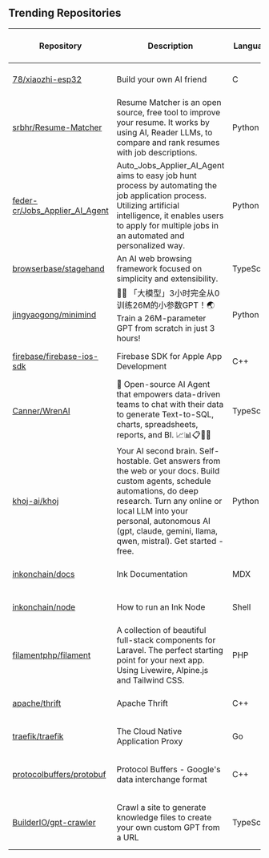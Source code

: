 ## Trending Repositories

| Repository | Description | Language | Stars | Forks | Built By | Current Period Stars |
|------------|-------------|----------|-------|-------|----------|---------------------|
| [78/xiaozhi-esp32](https://github.com/78/xiaozhi-esp32) | Build your own AI friend | C | 2385 | 378 | [78](https://github.com/78), [MakerM0](https://github.com/MakerM0), [whble](https://github.com/whble), [nooodles2023](https://github.com/nooodles2023), [Kevincoooool](https://github.com/Kevincoooool) | 321 |
| [srbhr/Resume-Matcher](https://github.com/srbhr/Resume-Matcher) | Resume Matcher is an open source, free tool to improve your resume. It works by using AI, Reader LLMs, to compare and rank resumes with job descriptions. | Python | 7392 | 2605 | [srbhr](https://github.com/srbhr), [SubramanyamChalla24](https://github.com/SubramanyamChalla24), [Sayvai](https://github.com/Sayvai), [sandipkarmokar](https://github.com/sandipkarmokar) | 479 |
| [feder-cr/Jobs_Applier_AI_Agent](https://github.com/feder-cr/Jobs_Applier_AI_Agent) | Auto_Jobs_Applier_AI_Agent aims to easy job hunt process by automating the job application process. Utilizing artificial intelligence, it enables users to apply for multiple jobs in an automated and personalized way. | Python | 24768 | 3679 | [surapuramakhil](https://github.com/surapuramakhil), [feder-cr](https://github.com/feder-cr), [cjbbb](https://github.com/cjbbb), [sarob](https://github.com/sarob), [thomHayner](https://github.com/thomHayner) | 188 |
| [browserbase/stagehand](https://github.com/browserbase/stagehand) | An AI web browsing framework focused on simplicity and extensibility. | TypeScript | 4141 | 171 | [kamath](https://github.com/kamath), [jeremypress](https://github.com/jeremypress), [pkiv](https://github.com/pkiv), [navidkpr](https://github.com/navidkpr), [seanmcguire12](https://github.com/seanmcguire12) | 579 |
| [jingyaogong/minimind](https://github.com/jingyaogong/minimind) | 🚀🚀 「大模型」3小时完全从0训练26M的小参数GPT！🌏 Train a 26M-parameter GPT from scratch in just 3 hours! | Python | 4340 | 513 | [jingyaogong](https://github.com/jingyaogong), [iomgaa-ycz](https://github.com/iomgaa-ycz), [chuanzhubin](https://github.com/chuanzhubin), [MuWinds](https://github.com/MuWinds) | 104 |
| [firebase/firebase-ios-sdk](https://github.com/firebase/firebase-ios-sdk) | Firebase SDK for Apple App Development | C++ | 5869 | 1511 | [paulb777](https://github.com/paulb777), [wilhuff](https://github.com/wilhuff), [ncooke3](https://github.com/ncooke3), [ryanwilson](https://github.com/ryanwilson), [andrewheard](https://github.com/andrewheard) | 41 |
| [Canner/WrenAI](https://github.com/Canner/WrenAI) | 🤖 Open-source AI Agent that empowers data-driven teams to chat with their data to generate Text-to-SQL, charts, spreadsheets, reports, and BI. 📈📊📋🧑‍💻 | TypeScript | 3343 | 300 | [cyyeh](https://github.com/cyyeh), [onlyjackfrost](https://github.com/onlyjackfrost), [wwwy3y3](https://github.com/wwwy3y3), [andreashimin](https://github.com/andreashimin), [paopa](https://github.com/paopa) | 157 |
| [khoj-ai/khoj](https://github.com/khoj-ai/khoj) | Your AI second brain. Self-hostable. Get answers from the web or your docs. Build custom agents, schedule automations, do deep research. Turn any online or local LLM into your personal, autonomous AI (gpt, claude, gemini, llama, qwen, mistral). Get started - free. | Python | 23974 | 1270 | [debanjum](https://github.com/debanjum), [sabaimran](https://github.com/sabaimran), [MythicalCow](https://github.com/MythicalCow), [aam-at](https://github.com/aam-at), [eltociear](https://github.com/eltociear) | 774 |
| [inkonchain/docs](https://github.com/inkonchain/docs) | Ink Documentation | MDX | 19977 | 214 | [eitjuh](https://github.com/eitjuh), [johubkra](https://github.com/johubkra), [inkjesse](https://github.com/inkjesse), [CruzMolina](https://github.com/CruzMolina), [InkP1](https://github.com/InkP1) | 2444 |
| [inkonchain/node](https://github.com/inkonchain/node) | How to run an Ink Node | Shell | 20054 | 305 | [ink-victor](https://github.com/ink-victor), [eitjuh](https://github.com/eitjuh), [thINKoor](https://github.com/thINKoor), [inkjesse](https://github.com/inkjesse), [CruzMolina](https://github.com/CruzMolina) | 2454 |
| [filamentphp/filament](https://github.com/filamentphp/filament) | A collection of beautiful full-stack components for Laravel. The perfect starting point for your next app. Using Livewire, Alpine.js and Tailwind CSS. | PHP | 20483 | 3096 | [danharrin](https://github.com/danharrin), [zepfietje](https://github.com/zepfietje), [ryanscherler](https://github.com/ryanscherler), [ryangjchandler](https://github.com/ryangjchandler), [pxlrbt](https://github.com/pxlrbt) | 38 |
| [apache/thrift](https://github.com/apache/thrift) | Apache Thrift | C++ | 10611 | 4041 | [Jens-G](https://github.com/Jens-G), [bufferoverflow](https://github.com/bufferoverflow), [jfarrell](https://github.com/jfarrell), [jeking3](https://github.com/jeking3), [nsuke](https://github.com/nsuke) | 98 |
| [traefik/traefik](https://github.com/traefik/traefik) | The Cloud Native Application Proxy | Go | 52589 | 5166 | [ldez](https://github.com/ldez), [emilevauge](https://github.com/emilevauge), [rtribotte](https://github.com/rtribotte), [kevinpollet](https://github.com/kevinpollet), [vdemeester](https://github.com/vdemeester) | 49 |
| [protocolbuffers/protobuf](https://github.com/protocolbuffers/protobuf) | Protocol Buffers - Google's data interchange format | C++ | 66264 | 15567 | [haberman](https://github.com/haberman), [protobuf-github-bot](https://github.com/protobuf-github-bot), [protobuf-team-bot](https://github.com/protobuf-team-bot), [mkruskal-google](https://github.com/mkruskal-google), [xfxyjwf](https://github.com/xfxyjwf) | 16 |
| [BuilderIO/gpt-crawler](https://github.com/BuilderIO/gpt-crawler) | Crawl a site to generate knowledge files to create your own custom GPT from a URL | TypeScript | 19565 | 2083 | [steve8708](https://github.com/steve8708), [marcelovicentegc](https://github.com/marcelovicentegc), [guillermoscript](https://github.com/guillermoscript), [adityak74](https://github.com/adityak74), [semantic-release-bot](https://github.com/semantic-release-bot) | 76 |
